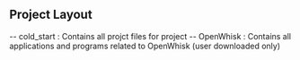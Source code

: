 Project Layout
----------------
-- cold_start : Contains all projct files for project
-- OpenWhisk  : Contains all applications and programs related to OpenWhisk (user downloaded only)

